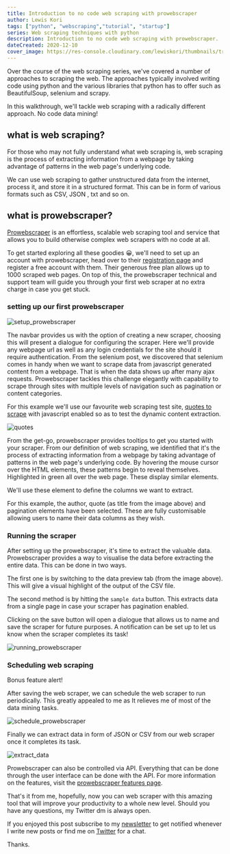 ```yaml
---
title: Introduction to no code web scraping with prowebscraper
author: Lewis Kori
tags: ["python", "webscraping","tutorial", "startup"]
series: Web scraping techniques with python
description: Introduction to no code web scraping with prowebscraper.
dateCreated: 2020-12-10
cover_image: https://res-console.cloudinary.com/lewiskori/thumbnails/transform/v1/image/upload//v1607583532/YmxvZy9wcm93ZWJzY3JhcGVyX2Y5NG01cQ==/drilldown
---
```


Over the course of the web scraping series, we've covered a number of approaches to scraping the web. The approaches typically involved writing code using python and the various libraries that python has to offer such as BeautifulSoup, selenium and scrapy.

In this walkthrough, we'll tackle web scraping with a radically different approach. No code data mining!

## what is web scraping?

For those who may not fully understand what web scraping is, web scraping is the process of extracting information from a webpage by taking advantage of patterns in the web page's underlying code.

We can use web scraping to gather unstructured data from the internet, process it, and store it in a structured format.
This can be in form of various formats such as CSV, JSON , txt and so on.

## what is prowebscraper?

[Prowebscraper](https://prowebscraper.com/) is an effortless, scalable web scraping tool and service that allows you to build otherwise complex web scrapers with no code at all.

To get started exploring all these goodies 😀, we'll need to set up an account with prowebscraper, head over to their [registration page](https://prowebscraper.com/register) and register a free account with them. Their generous free plan allows up to 1000  scraped web pages. On top of this, the prowebscraper technical and support team will guide you through your first web scraper at no extra charge in case you get stuck.

### setting up our first prowebscraper

![setup_prowebscraper](https://res.cloudinary.com/lewiskori/image/upload/v1607584039/blog/Screenshot_2020-11-26_Job_History_dobfcm.png)

The navbar provides us with the option of creating a new scraper, choosing this will present a dialogue for configuring the scraper. Here we'll provide any webpage url as well as any login credentials for the site should it require authentication. From the selenium post, we discovered that selenium comes in handy when we want to scrape data from javascript generated content from a webpage. That is when the data shows up after many ajax requests. Prowebscraper tackles this challenge elegantly with capability to scrape through sites with multiple levels of navigation such as pagination or content categories.

For this example we'll use our favourite web scraping test site, [quotes to scrape](http://quotes.toscrape.com/js) with javascript enabled so as to test the dynamic content extraction.

![quotes](https://res.cloudinary.com/lewiskori/image/upload/v1607584043/blog/Screenshot_2020-11-26_Extract_webpage_dcta6e.png)

From the get-go, prowebscraper provides tooltips to get you started with your scraper. From our definition of web scraping, we identified that it's the process of extracting information from a webpage by taking advantage of patterns in the web page's underlying code. By hovering the mouse cursor over the HTML elements, these patterns begin to reveal themselves. Highlighted in green all over the web page. These display similar elements.

We'll use these element to define the columns we want to extract.

For this example, the author, quote (as title from the image above) and pagination elements have been selected. These are fully customisable allowing users to name their data columns as they wish.

### Running the scraper

After setting up the prowebscraper, it's time to extract the valuable data. Prowebscraper provides a way to visualise the data before extracting the entire data. This can be done in two ways.

The first one is by switching to the data preview tab (from the image above). This will give a visual highlight of the output of the CSV file.

The second method is by hitting the `sample data` button. This extracts data from a single page in case your scraper has pagination enabled.

Clicking on the save button will open a dialogue that allows us to name and save the scraper for future purposes. A notification can be set up to let us know when the scraper completes its task!

![running_prowebscraper](https://res.cloudinary.com/lewiskori/image/upload/v1607584044/blog/Screenshot_2020-11-26_Extract_webpage_1_vkabsm.png)

### Scheduling web scraping

Bonus feature alert!

After saving the web scraper, we can schedule the web scraper to run periodically. This greatly appealed to me as It relieves me of most of the data mining tasks.

![schedule_prowebscraper](https://res.cloudinary.com/lewiskori/image/upload/v1607584373/blog/Screenshot_2020-11-26_Scheduler_sby92p.png)

Finally we can extract data in form of JSON or CSV from our web scraper once it completes its task.

![extract_data](https://res.cloudinary.com/lewiskori/image/upload/v1607584040/blog/Screenshot_2020-11-26_Job_History_1_gqrnsf.png)

Prowebscraper can also be controlled via API. Everything that can be done through the user interface can be done with the API. For more information on the features, visit the [prowebscraper features page](https://prowebscraper.com/features).

That's it from me, hopefully, now you can web scraper with this amazing tool that will improve your productivity to a whole new level. Should you have any questions, my Twitter dm is always open.

If you enjoyed this post subscribe to my [newsletter](https://mailchi.mp/c42286076bd8/lewiskori) to get notified whenever I write new posts or find me on [Twitter](https://twitter.com/lewis_kihiu) for a chat.

Thanks.
